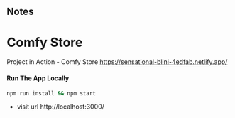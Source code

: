 ## Notes

# Comfy Store

Project in Action -  Comfy Store   https://sensational-blini-4edfab.netlify.app/   

#### Run The App Locally

```sh
npm run install && npm start
```

- visit url http://localhost:3000/
